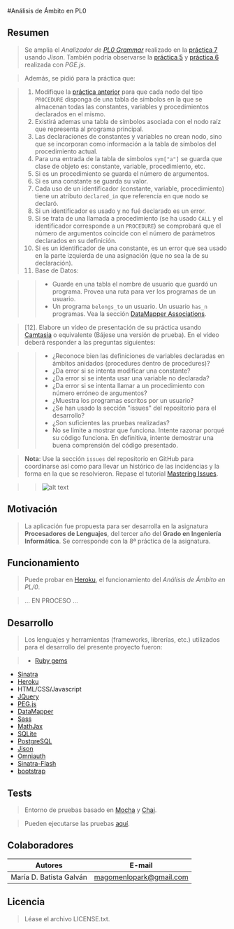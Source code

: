 #Análisis de Ámbito en PL0

## Resumen

>Se amplia el *Analizador de [PL0 Grammar](http://en.wikipedia.org/wiki/Recursive_descent_parser)* realizado en la [práctica 7](http://pl-lab07.herokuapp.com/) usando *Jison*. También podría observarse la [práctica 5](http://pl-lab05.herokuapp.com/) y [práctica 6](http://pl-lab06.herokuapp.com/) realizada con *PGE.js*.

>Además, se pidió para la práctica que:

>1. Modifique la [práctica anterior](http://pl-lab07.herokuapp.com/) para que cada nodo del tipo `PROCEDURE` disponga de una tabla de símbolos en la que se almacenan todas las constantes, variables y procedimientos declarados en el mismo.
>2. Existirá ademas una tabla de símbolos asociada con el nodo raíz que representa al programa principal.
>3. Las declaraciones de constantes y variables no crean nodo, sino que se incorporan como información a la tabla de símbolos del procedimiento actual.
>4. Para una entrada de la tabla de símbolos `sym["a"]` se guarda que clase de objeto es: constante, variable, procedimiento, etc.
>5. Si es un procedimiento se guarda el número de argumentos.
>6. Si es una constante se guarda su valor.
>7. Cada uso de un identificador (constante, variable, procedimiento) tiene un atributo `declared_in` que referencia en que nodo se declaró.
>8. Si un identificador es usado y no fué declarado es un error.
>9. Si se trata de una llamada a procedimiento (se ha usado `CALL` y el identificador corresponde a un `PROCEDURE`) se comprobará que el número de argumentos coincide con el número de parámetros declarados en su definición.
>10. Si es un identificador de una constante, es un error que sea usado en la parte izquierda de una asignación (que no sea la de su declaración).
>11. Base de Datos: 

>>* Guarde en una tabla el nombre de usuario que guardó un programa. Provea una ruta para ver los programas de un usuario.
>>* Un programa `belongs_to` un usuario. Un usuario `has_n` programas. Vea la sección [DataMapper Associations](http://datamapper.org/docs/associations.html).

>[12].  Elabore un vídeo de presentación de su práctica usando [Camtasia](http://www.techsmith.com/camtasia.html?gclid=CKq7zbiz9r0CFWjpwgodfhMA8Q) o equivalente (Bájese una versión de prueba). En el vídeo deberá responder a las preguntas siguientes:

>>* ¿Reconoce bien las definiciones de variables declaradas en ámbitos anidados (procedures dentro de procedures)?
>>* ¿Da error si se intenta modificar una constante?
>>* ¿Da error si se intenta usar una variable no declarada?
>>* ¿Da error si se intenta llamar a un procedimiento con número erróneo de argumentos?
>>* ¿Muestra los programas escritos por un usuario?
>>* ¿Se han usado la sección "issues" del repositorio para el desarrollo?
>>* ¿Son suficientes las pruebas realizadas?
>>* No se limite a mostrar que funciona. Intente razonar porqué su código funciona. En definitiva, intente demostrar una buena comprensión del código presentado.

>**Nota**: Use la sección `issues` del repositorio en GitHub para coordinarse así como para llevar un histórico de las incidencias y la forma en la que se resolvieron. Repase el tutorial [Mastering Issues](https://guides.github.com/overviews/issues/).



>>![alt text](http://pl-lab06.herokuapp.com/images/PL0.png "PL/0")

## Motivación

>La aplicación fue propuesta para ser desarrolla en la asignatura **Procesadores de Lenguajes**, del tercer año del **Grado en Ingeniería Informática**. Se corresponde con la 8ª práctica de la asignatura.

##  Funcionamiento

>Puede probar en [Heroku](http://pl-lab08.herokuapp.com/), el funcionamiento del *Análisis de Ámbito en PL/0*.

>... EN PROCESO ...

## Desarrollo

>Los lenguajes y herramientas (frameworks, librerías, etc.) utilizados para el desarrollo del presente proyecto fueron:

>* [Ruby gems](http://rubygems.org/)
* [Sinatra](http://www.sinatrarb.com/configuration.html)
* [Heroku](https://dashboard.heroku.com/apps)
* HTML/CSS/Javascript
* [JQuery](http://jquery.com/)
* [PEG.js](http://pegjs.majda.cz/)
* [DataMapper](http://datamapper.org/docs/)
* [Sass](http://sass-lang.com/) 
* [MathJax](http://docs.mathjax.org/en/latest/start.html)
* [SQLite](https://sqlite.org/)
* [PostgreSQL](http://www.postgresql.org/)
* [Jison](http://zaach.github.io/jison/)
* [Omniauth](http://intridea.github.io/omniauth/)
* [Sinatra-Flash](https://github.com/SFEley/sinatra-flash)
* [bootstrap](http://getbootstrap.com/)

## Tests

>Entorno de pruebas basado en [Mocha](http://visionmedia.github.io/mocha/) y [Chai](http://chaijs.com/guide/installation/). 

>Pueden ejecutarse las pruebas [aquí](http://pl-lab08.herokuapp.com/tests).


## Colaboradores

| Autores | E-mail |
| ---------- | ---------- |
| María D. Batista Galván   | magomenlopark@gmail.com  |


## Licencia

>Léase el archivo LICENSE.txt.
